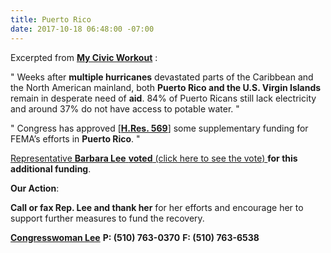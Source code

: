 ```yaml
---
title: Puerto Rico
date: 2017-10-18 06:48:00 -07:00
---
```


Excerpted from [**My Civic Workout**](https://www.mycivicworkout.com/) :

"   Weeks after **multiple hurricanes** devastated parts of the Caribbean and the North American mainland, both **Puerto Rico and the U.S. Virgin Islands** remain in desperate need of **aid**. 84% of Puerto Ricans still lack electricity and around 37% do not have access to potable water.   "

"   Congress has approved [[**H.Res. 569**](https://www.govtrack.us/congress/bills/115/hres569)] some supplementary funding for FEMA’s efforts in **Puerto Rico**.   "

[Representative **Barbara Lee** **voted** (click here to see the vote) ](https://www.govtrack.us/congress/votes/115-2017/h566)**for this additional funding**.

**Our Action**:
 
**Call or fax Rep. Lee and thank her** for her efforts and encourage her to support further measures to fund the recovery. 

[**Congresswoman Lee**](https://lee.house.gov/contact)
**P: (510) 763-0370**
**F: (510) 763-6538**



